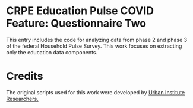 # CRPE Education Pulse COVID Feature: Questionnaire Two
This entry includes the code for analyzing data from phase 2 and phase 3 of the federal Household Pulse Survey. This work focuses on extracting only the education data components. 

# Credits
The original scripts used for this work were developed by [Urban Institute Researchers.](https://github.com/UrbanInstitute/pulse_covid_feature_phase2) 
